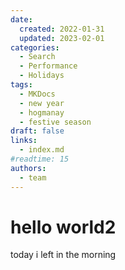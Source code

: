 ```yaml
---
date:
  created: 2022-01-31
  updated: 2023-02-01
categories:
  - Search
  - Performance
  - Holidays
tags:
  - MKDocs
  - new year
  - hogmanay
  - festive season
draft: false
links:
  - index.md
#readtime: 15
authors:
  - team
---
```


# hello world2

today i left in the morning